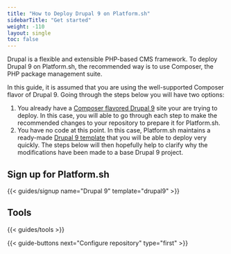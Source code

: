 ```yaml
---
title: "How to Deploy Drupal 9 on Platform.sh"
sidebarTitle: "Get started"
weight: -110
layout: single
toc: false
---
```


Drupal is a flexible and extensible PHP-based CMS framework. To deploy Drupal 9 on Platform.sh, the recommended way is to use Composer, the PHP package management suite. 

In this guide, it is assumed that you are using the well-supported Composer flavor of Drupal 9. Going through the steps below you will have two options:

1. You already have a [Composer flavored Drupal 9](https://github.com/drupal/recommended-project/tree/9.0.x) site your are trying to deploy. In this case, you will able to go through each step to make the recommended changes to your repository to prepare it for Platform.sh.  
2. You have no code at this point. In this case, Platform.sh maintains a ready-made [Drupal 9 template](https://github.com/platformsh-templates/drupal9) that you will be able to deploy very quickly. The steps below will then hopefully help to clarify why the modifications have been made to a base Drupal 9 project. 

## Sign up for Platform.sh

{{< guides/signup name="Drupal 9" template="drupal9" >}}

## Tools

{{< guides/tools >}}

{{< guide-buttons next="Configure repository" type="first" >}}